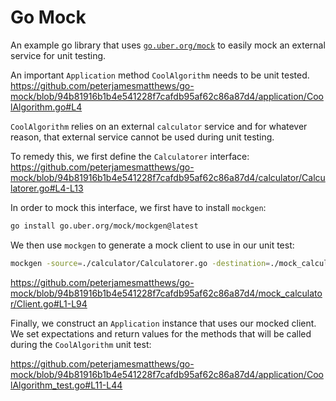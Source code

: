 # Go Mock

An example go library that uses [`go.uber.org/mock`](https://pkg.go.dev/go.uber.org/mock) to easily
mock an external service for unit testing.

An important `Application` method `CoolAlgorithm` needs to be unit tested.
https://github.com/peterjamesmatthews/go-mock/blob/94b81916b1b4e541228f7cafdb95af62c86a87d4/application/CoolAlgorithm.go#L4

`CoolAlgorithm` relies on an external `calculator` service and for whatever reason, that external
service cannot be used during unit testing.

To remedy this, we first define the `Calculatorer` interface:
https://github.com/peterjamesmatthews/go-mock/blob/94b81916b1b4e541228f7cafdb95af62c86a87d4/calculator/Calculatorer.go#L4-L13

In order to mock this interface, we first have to install `mockgen`:

```sh
go install go.uber.org/mock/mockgen@latest
```

We then use `mockgen` to generate a mock client to use in our unit test:

```sh
mockgen -source=./calculator/Calculatorer.go -destination=./mock_calculator/Client.go
```

https://github.com/peterjamesmatthews/go-mock/blob/94b81916b1b4e541228f7cafdb95af62c86a87d4/mock_calculator/Client.go#L1-L94

Finally, we construct an `Application` instance that uses our mocked client. We set expectations and
return values for the methods that will be called during the `CoolAlgorithm` unit test:

https://github.com/peterjamesmatthews/go-mock/blob/94b81916b1b4e541228f7cafdb95af62c86a87d4/application/CoolAlgorithm_test.go#L11-L44
